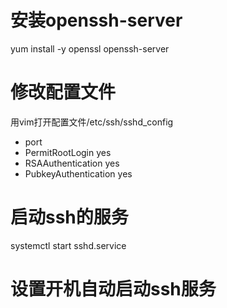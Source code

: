 # 安装openssh-server
yum install -y openssl openssh-server

# 修改配置文件
用vim打开配置文件/etc/ssh/sshd_config
- port 
- PermitRootLogin yes
- RSAAuthentication  yes
- PubkeyAuthentication yes


# 启动ssh的服务
systemctl start sshd.service

# 设置开机自动启动ssh服务

